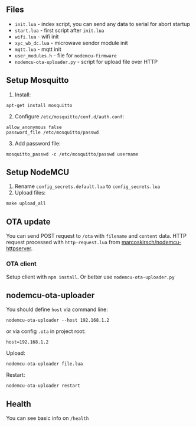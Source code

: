## Files
- `init.lua` - index script, you can send any data to serial for abort startup
- `start.lua` - first script after `init.lua`
- `wifi.lua` - wifi init
- `xyc_wb_dc.lua` - microwave sendor module init
- `mqtt.lua` - mqtt init
- `user_modules.h` - file for `nodemcu-firmware`
- `nodemcu-ota-uploader.py` - script for upload file over HTTP


## Setup Mosquitto

1. Install:
```
apt-get install mosquitto
```

2. Configure `/etc/mosquitto/conf.d/auth.conf`:
```
allow_anonymous false
password_file /etc/mosquitto/passwd
```

3. Add password file:
```
mosquitto_passwd -c /etc/mosquitto/passwd username
```



## Setup NodeMCU
1. Rename `config_secrets.default.lua` to `config_secrets.lua`
2. Upload files:
```
make upload_all
```



## OTA update
You can send POST request to `/ota` with `filename` and `content` data.
HTTP request processed with `http-request.lua` from [marcoskirsch/nodemcu-httpserver](https://github.com/marcoskirsch/nodemcu-httpserver).

### OTA client
Setup client with `npm install`. Or better use `nodemcu-ota-uploader.py`

## nodemcu-ota-uploader
You should define `host` via command line:
```
nodemcu-ota-uploader --host 192.168.1.2
```
or via config `.ota` in project root:
```
host=192.168.1.2
```

Upload:
```
nodemcu-ota-uploader file.lua
```

Restart:
```
nodemcu-ota-uploader restart
```


## Health
You can see basic info on `/health`
